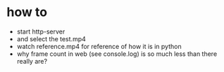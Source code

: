 # how to
- start http-server 
- and select the test.mp4
- watch reference.mp4 for reference of how it is in python
- why frame count in web (see console.log) is so much less than there really are?